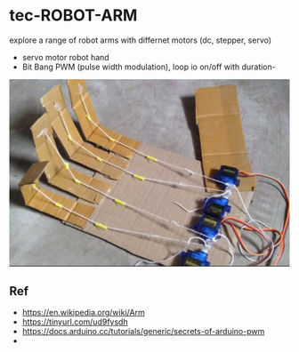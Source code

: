 # tec-ROBOT-ARM

explore a range of robot arms with differnet motors (dc, stepper, servo)

- servo motor robot hand
- Bit Bang PWM (pulse width modulation), loop io on/off with duration- 

![](https://github.com/SteveJustin1963/tec-ROBOT-ARM/blob/master/pics/11.png)


 
 





## Ref 
- https://en.wikipedia.org/wiki/Arm
- https://tinyurl.com/ud9fysdh
- https://docs.arduino.cc/tutorials/generic/secrets-of-arduino-pwm
- 
